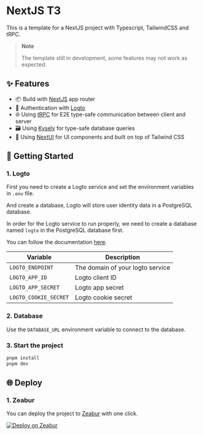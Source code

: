 # NextJS T3

This is a template for a NextJS project with Typescript, TailwindCSS and tRPC.

> **Note**
>
> The template still in development, some features may not work as expected.

## ✨ Features

- 📦 Build with [NextJS](https://nextjs.org/) app router
- 🛂 Authentication with [Logto](https://logto.io/)
- 🌐 Using [tRPC](https://trpc.io/) for E2E type-safe communication between client and server
- 🗃️ Using [Kysely](https://kysely.dev/) for type-safe database queries
- 🎨 Using [NextUI](https://nextui.org/) for UI components and built on top of Tailwind CSS

## 🚀 Getting Started

### 1. Logto

First you need to create a Logto service and set the environment variables in `.env` file.

And create a database, Logto will store user identity data in a PostgreSQL database.

In order for the Logto service to run properly, we need to create a database named `logto` in the PostgreSQL database first.

You can follow the documentation [here](https://zeabur.com/docs/marketplace/logto).

| Variable              | Description                      |
| --------------------- | -------------------------------- |
| `LOGTO_ENDPOINT`      | The domain of your logto service |
| `LOGTO_APP_ID`        | Logto client ID                  |
| `LOGTO_APP_SECRET`    | Logto app secret                 |
| `LOGTO_COOKIE_SECRET` | Logto cookie secret              |

### 2. Database

Use the `DATABASE_URL` environment variable to connect to the database.

### 3. Start the project

```bash
pnpm install
pnpm dev
```

## 🌐 Deploy

### 1. Zeabur

You can deploy the project to [Zeabur](https://zeabur.com/) with one click.

[![Deploy on Zeabur](https://zeabur.com/button.svg)](https://zeabur.com/templates/TCH9AR?referralCode=Chia1104)